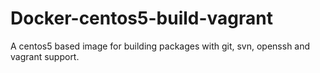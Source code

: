 # Docker-centos5-build-vagrant
A centos5 based image for building packages with git, svn, openssh and vagrant support.
